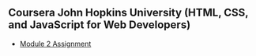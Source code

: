 ## Coursera John Hopkins University (HTML, CSS, and JavaScript for Web Developers)
- [Module 2 Assignment](https://winstencoellins.github.io/Coursera-Web-Development/Assignments/module2-solution/)
